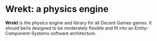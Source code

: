 # Wrekt: a physics engine

**Wrekt** is the physics engine and library for all Decent Games games. It should be/is designed to be moderately flexible and fit into an Entity-Component-Systems software architecture.
